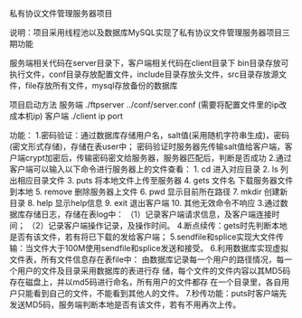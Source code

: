 私有协议文件管理服务器项目

说明：项目采用线程池以及数据库MySQL实现了私有协议文件管理服务器项目三期功能

服务端相关代码在server目录下，客户端相关代码在client目录下
bin目录存放可执行文件，conf目录存放配置文件，include目录存放头文件，src目录存放源文件，file存放所有文件，mysql存放备份的数据库

项目启动方法
服务端
./ftpserver ../conf/server.conf
(需要将配置文件里的ip改成本机ip)
客户端
./client ip port

功能：
1.密码验证：通过数据库存储用户名，salt值(采用随机字符串生成)，密码(密文形式存储)，存储在表user中；
密码验证时服务器先传输salt值给客户端，客户端crypt加密后，传输密码密文给服务器，服务器匹配后，判断是否成功
2.通过客户端可以输入以下命令进行服务器上的文件查看：
    1. cd 进入对应目录
    2. ls 列出相应目录文件
    3. puts 将本地文件上传至服务器
    4. gets 文件名 下载服务器文件到本地
    5. remove 删除服务器上文件
    6. pwd 显示目前所在路径
    7. mkdir 创建新目录
    8. help 显示help信息
    9. exit 退出客户端
    10. 其他无效命令不响应
3.通过数据库存储日志，存储在表log中：
    （1）记录客户端请求信息，及客户端连接时间；
    （2）记录客户端操作记录，及操作时间。
4.断点续传：gets时先判断本地是否有该文件，若有将已下载的发给客户端；
5.sendfile和splice实现大文件传输：当文件大于100M使用sendfile和splice发送和接受。
6.利用数据库实现虚拟文件表，所有文件信息存在表file中：
    由数据库记录每一个用户的路径情况，每一个用户的文件及目录采用数据库的表进行存
储，每个文件的文件内容以其MD5码存在磁盘上，并以md5码进行命名，所有用户的文件都存
在一个目录里，各自用户只能看到自己的文件，不能看到其他人的文件。
7.秒传功能：puts时客户端先发送MD5码，服务端判断本地是否有该文件，若有不用再次上传。

